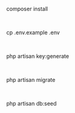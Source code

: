 <p>composer install</p><br/>
<p>cp .env.example .env</p><br/>
<p>php artisan key:generate</p><br/>
<p>php artisan migrate</p><br/>
<p>php artisan db:seed</p><br/>
